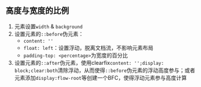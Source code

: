 

## 高度与宽度的比例
1. 元素设置`width` & `background`
2. 设置元素的`::before`伪元素：
    * `content: ''`
    * `float: left`：设置浮动，脱离文档流，不影响元素布局
    * `padding-top: <percentage>`为宽度的百分比
3. 设置元素的`::after`伪元素，使用clearfix`content: '';display: block;clear:both`清除浮动，从而使得`::before`伪元素的浮动高度参与；或者元素添加`display:flow-root`等创建一个BFC，使得浮动元素参与高度计算
